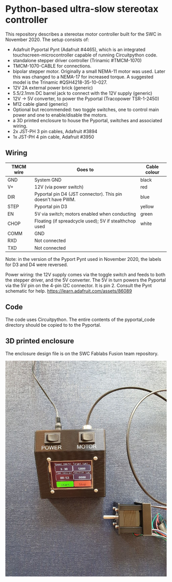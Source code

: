 # Python-based ultra-slow stereotax controller

This repository describes a stereotax motor controller built for the SWC in November 2020. The setup consists of:

* Adafruit Pyportal Pynt (Adafruit #4465), which is an integrated touchscreen-microcontroller capable of running Circuitpython code.
* standalone stepper driver controller (Trinamic #TMCM-1070) 
* TMCM-1070-CABLE for connections. 
* bipolar stepper motor. Originally a small NEMA-11 motor was used. Later this was changed to a NEMA-17 for increased torque. A suggested model is the Trinamic #QSH4218-35-10-027.
* 12V 2A external power brick (generic)
* 5.5/2.1mm DC barrel jack to connect with the 12V supply (generic)
* 12V -> 5V converter, to power the Pyportal (Tracopower TSR-1-2450)
* M12 cable gland (generic)
* Optional but recommended: two toggle switches, one to control main power and one to enable/disable the motors.
* a 3D printed enclosure to house the Pyportal, switches and associated wiring.
* 2x JST-PH 3 pin cables, Adafruit #3894
* 1x JST-PH 4 pin cable, Adafruit #3950

## Wiring

| TMCM wire | Goes to                                                     | Cable colour |
|-----------|-------------------------------------------------------------|--------------|
| GND       | System GND                                                  | black        |
| V+        | 12V (via power switch)                                      | red          |
| DIR       | Pyportal pin D4 (JST connector). This pin doesn't have PWM. | blue         |
| STEP      | Pyportal pin D3                                             | yellow       |
| EN        | 5V via switch; motors enabled when conducting               | green        |
| CHOP      | Floating (if spreadcycle used); 5V if stealthchop used      | white        |
| COMM      | GND                                                         |              |
| RXD       | Not connected                                               |              |
| TXD       | Not connected                                               |              |

Note: in the version of the Pyport Pynt used in November 2020, the labels for D3 and D4 were reversed.

Power wiring: the 12V supply comes via the toggle switch and feeds to both the stepper driver, and the 5V converter. The 5V in turn powers the Pyportal via the 5V pin on the 4-pin I2C connector. It is pin 2. Consult the Pynt schematic for help. https://learn.adafruit.com/assets/86089

## Code

The code uses Circuitpython. The entire contents of the pyportal_code directory should be copied to to the Pyportal.

## 3D printed enclosure

The enclosure design file is on the SWC Fablabs Fusion team repository.

![overview photo](stereotax.jpg)
